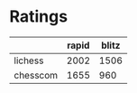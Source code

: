 # Ratings

|          | rapid | blitz |
|----------|-------|-------|
| lichess  | 2002 | 1506 |
| chesscom | 1655 | 960 |

